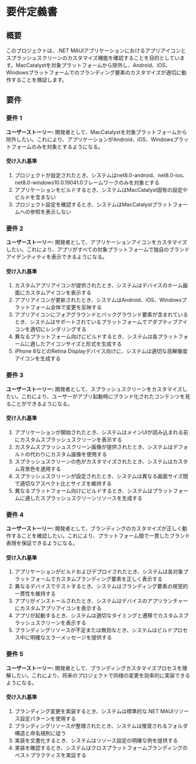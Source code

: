 # 要件定義書

## 概要

このプロジェクトは、.NET MAUIアプリケーションにおけるアプリアイコンとスプラッシュスクリーンのカスタマイズ機能を確認することを目的としています。MacCatalystを対象プラットフォームから除外し、Android、iOS、Windowsプラットフォームでのブランディング要素のカスタマイズが適切に動作することを検証します。

## 要件

### 要件 1

**ユーザーストーリー:** 開発者として、MacCatalystを対象プラットフォームから除外したい。これにより、アプリケーションがAndroid、iOS、Windowsプラットフォームのみを対象とするようになる。

#### 受け入れ基準

1. プロジェクトが設定されたとき、システムはnet8.0-android、net8.0-ios、net8.0-windows10.0.19041.0フレームワークのみを対象とする
2. アプリケーションをビルドするとき、システムはMacCatalyst固有の設定やビルドを含まない
3. プロジェクト設定を確認するとき、システムはMacCatalystプラットフォームへの参照を表示しない

### 要件 2

**ユーザーストーリー:** 開発者として、アプリケーションアイコンをカスタマイズしたい。これにより、アプリがすべての対象プラットフォームで独自のブランドアイデンティティを表示できるようになる。

#### 受け入れ基準

1. カスタムアプリアイコンが提供されたとき、システムはデバイスのホーム画面にカスタムアイコンを表示する
2. アプリアイコンが更新されたとき、システムはAndroid、iOS、Windowsプラットフォーム全体で変更を反映する
3. アプリアイコンにフォアグラウンドとバックグラウンド要素が含まれているとき、システムはサポートされているプラットフォームでアダプティブアイコンを適切にレンダリングする
4. 異なるプラットフォーム向けにビルドするとき、システムは各プラットフォームに適したアイコンサイズと形式を生成する
5. iPhone 8などのRetina Displayデバイス向けに、システムは適切な高解像度アイコンを生成する

### 要件 3

**ユーザーストーリー:** 開発者として、スプラッシュスクリーンをカスタマイズしたい。これにより、ユーザーがアプリ起動時にブランド化されたコンテンツを見ることができるようになる。

#### 受け入れ基準

1. アプリケーションが開始されたとき、システムはメインUIが読み込まれる前にカスタムスプラッシュスクリーンを表示する
2. カスタムスプラッシュスクリーン画像が提供されたとき、システムはデフォルトの代わりにカスタム画像を使用する
3. スプラッシュスクリーンの色がカスタマイズされたとき、システムはカスタム背景色を適用する
4. スプラッシュスクリーンが設定されたとき、システムは異なる画面サイズ間で適切なアスペクト比とサイズを維持する
5. 異なるプラットフォーム向けにビルドするとき、システムはプラットフォームに適したスプラッシュスクリーンリソースを生成する

### 要件 4

**ユーザーストーリー:** 開発者として、ブランディングのカスタマイズが正しく動作することを確認したい。これにより、プラットフォーム間で一貫したブランド表現を保証できるようになる。

#### 受け入れ基準

1. アプリケーションがビルドおよびデプロイされたとき、システムは各対象プラットフォームでカスタムブランディング要素を正しく表示する
2. 異なるデバイスでテストするとき、システムはブランディング要素の視覚的一貫性を維持する
3. アプリがインストールされたとき、システムはデバイスのアプリランチャーにカスタムアプリアイコンを表示する
4. アプリが起動するとき、システムは適切なタイミングと遷移でカスタムスプラッシュスクリーンを表示する
5. ブランディングリソースが不足または無効なとき、システムはビルドプロセス中に明確なエラーメッセージを提供する

### 要件 5

**ユーザーストーリー:** 開発者として、ブランディングカスタマイズプロセスを理解したい。これにより、将来のプロジェクトで同様の変更を効率的に実装できるようになる。

#### 受け入れ基準

1. ブランディング変更を実装するとき、システムは標準的な.NET MAUIリソース設定パターンを使用する
2. ブランディングリソースが整理されたとき、システムは推奨されるフォルダ構造と命名規則に従う
3. 実装を文書化するとき、システムはリソース設定の明確な例を提供する
4. 実装を確認するとき、システムはクロスプラットフォームブランディングのベストプラクティスを実証する